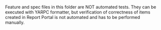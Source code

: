 Feature and spec files in this folder are NOT automated tests. They can be executed with YARPC formatter, but verification of correctness of items created in Report Portal is not automated and has to be performed manually.